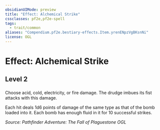 ```yaml
---
obsidianUIMode: preview
title: "Effect: Alchemical Strike"
cssclasses: pf2e,pf2e-spell
tags:
  - trait/common
aliases: "Compendium.pf2e.bestiary-effects.Item.yrenENpzVgBKsnNi"
license: OGL
---
```

# Effect: Alchemical Strike
## Level 2
### 






Choose acid, cold, electricity, or fire damage. The drudge imbues its fist attacks with this damage.

Each hit deals 1d6 points of damage of the same type as that of the bomb loaded into it. Each bomb has enough fluid in it for 10 successful strikes.

*Source: Pathfinder Adventure: The Fall of Plaguestone*
*OGL*